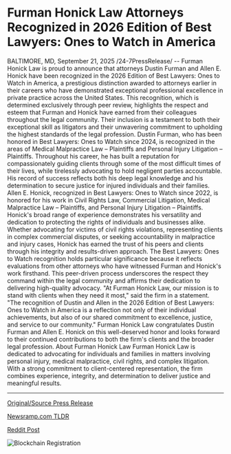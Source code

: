 # Furman Honick Law Attorneys Recognized in 2026 Edition of Best Lawyers: Ones to Watch in America

BALTIMORE, MD, September 21, 2025 /24-7PressRelease/ -- Furman Honick Law is proud to announce that attorneys Dustin Furman and Allen E. Honick have been recognized in the 2026 Edition of Best Lawyers: Ones to Watch in America, a prestigious distinction awarded to attorneys earlier in their careers who have demonstrated exceptional professional excellence in private practice across the United States.  This recognition, which is determined exclusively through peer review, highlights the respect and esteem that Furman and Honick have earned from their colleagues throughout the legal community. Their inclusion is a testament to both their exceptional skill as litigators and their unwavering commitment to upholding the highest standards of the legal profession.  Dustin Furman, who has been honored in Best Lawyers: Ones to Watch since 2024, is recognized in the areas of Medical Malpractice Law – Plaintiffs and Personal Injury Litigation – Plaintiffs. Throughout his career, he has built a reputation for compassionately guiding clients through some of the most difficult times of their lives, while tirelessly advocating to hold negligent parties accountable. His record of success reflects both his deep legal knowledge and his determination to secure justice for injured individuals and their families.  Allen E. Honick, recognized in Best Lawyers: Ones to Watch since 2022, is honored for his work in Civil Rights Law, Commercial Litigation, Medical Malpractice Law – Plaintiffs, and Personal Injury Litigation – Plaintiffs. Honick's broad range of experience demonstrates his versatility and dedication to protecting the rights of individuals and businesses alike. Whether advocating for victims of civil rights violations, representing clients in complex commercial disputes, or seeking accountability in malpractice and injury cases, Honick has earned the trust of his peers and clients through his integrity and results-driven approach.  The Best Lawyers: Ones to Watch recognition holds particular significance because it reflects evaluations from other attorneys who have witnessed Furman and Honick's work firsthand. This peer-driven process underscores the respect they command within the legal community and affirms their dedication to delivering high-quality advocacy.  "At Furman Honick Law, our mission is to stand with clients when they need it most," said the firm in a statement. "The recognition of Dustin and Allen in the 2026 Edition of Best Lawyers: Ones to Watch in America is a reflection not only of their individual achievements, but also of our shared commitment to excellence, justice, and service to our community."  Furman Honick Law congratulates Dustin Furman and Allen E. Honick on this well-deserved honor and looks forward to their continued contributions to both the firm's clients and the broader legal profession.  About Furman Honick Law Furman Honick Law is dedicated to advocating for individuals and families in matters involving personal injury, medical malpractice, civil rights, and complex litigation. With a strong commitment to client-centered representation, the firm combines experience, integrity, and determination to deliver justice and meaningful results. 

---

[Original/Source Press Release](https://www.24-7pressrelease.com/press-release/526984/furman-honick-law-attorneys-recognized-in-2026-edition-of-best-lawyers-ones-to-watch-in-america)
                    

[Newsramp.com TLDR](https://newsramp.com/curated-news/furman-honick-attorneys-named-to-best-lawyers-ones-to-watch-2026/9c629e7474c3d51f4f25a1a7136abdf0) 

 



[Reddit Post](https://www.reddit.com/r/AwardsAndRecognition/comments/1nmlhxd/furman_honick_attorneys_named_to_best_lawyers/) 



![Blockchain Registration](https://cdn.newsramp.app/24-7PressRelease/qrcode/259/21/lushwX8R.webp)